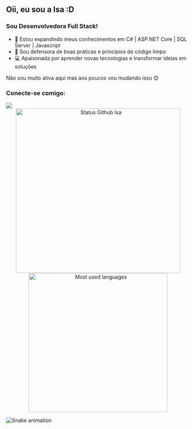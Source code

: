 ## Oii, eu sou a Isa :D

### Sou Desenvolvedora Full Stack!

- 🌱 Estou expandindo meus conhecimentos em C# | ASP.NET Core | SQL Server | Javascript 
- 🧹 Sou defensora de boas práticas e princípios de código limpo
- 💻 Apaixonada por aprender novas tecnologias e transformar ideias em soluções 

Não sou muito ativa aqui mas aos poucos vou mudando isso 😊

### Conecte-se comigo:
<div>
  <a href="https://www.linkedin.com/in/isabella-consani/" target="_blank"><img src="https://img.shields.io/badge/-LinkedIn-%230077B5?style=for-the-badge&logo=linkedin&logoColor=white" target="_blank"></a> 
</div>

<div align="center">
<img width="450em" alt="Status Github Isa" src="https://github-readme-stats.vercel.app/api?username=isconsani&show_icons=true&theme=dracula" />
<img width="380em" alt="Most used languages" src="https://github-readme-stats.vercel.app/api/top-langs/?username=isconsani&layout=compact&theme=dracula"/>
</div>

![Snake animation](https://github.com/rodrigofurlaneti/rodrigofurlaneti/blob/main/github-contribution-grid-snake-dark.svg)
